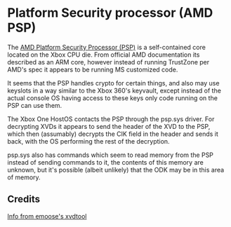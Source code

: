 <!-- TITLE: Security Processor -->
<!-- SUBTITLE: AMD Platform security processor -->

# Platform Security processor (AMD PSP)
The [AMD Platform Security Processor (PSP)](https://en.wikipedia.org/wiki/AMD_Platform_Security_Processor) is a self-contained core located on the Xbox CPU die. From official AMD documentation its described as an ARM core, however instead of running TrustZone per AMD's spec it appears to be running MS customized code.

It seems that the PSP handles crypto for certain things, and also may use keyslots in a way similar to the Xbox 360's keyvault, except instead of the actual console OS having access to these keys only code running on the PSP can use them.

The Xbox One HostOS contacts the PSP through the psp.sys driver. For decrypting XVDs it appears to send the header of the XVD to the PSP, which then (assumably) decrypts the CIK field in the header and sends it back, with the OS performing the rest of the decryption.

psp.sys also has commands which seem to read memory from the PSP instead of sending commands to it, the contents of this memory are unknown, but it's possible (albeit unlikely) that the ODK may be in this area of memory.

## Credits
[Info from emoose's xvdtool](https://github.com/emoose/xvdtool/blob/master/xvd_info.md)